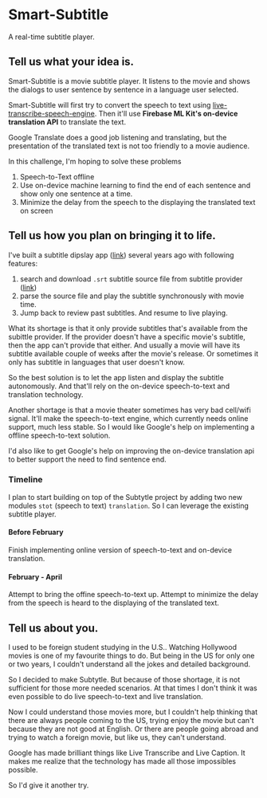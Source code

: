 # Smart-Subtitle
A real-time subtitle player.

## Tell us what your idea is.
Smart-Subtitle is a movie subtitle player. It listens to the movie and shows the dialogs to user sentence by sentence in a language user selected.

Smart-Subtitle will first try to convert the speech to text using [live-transcribe-speech-engine](https://github.com/google/live-transcribe-speech-engine).
Then it'll use **Firebase ML Kit's on-device translation API** to translate the text.

Google Translate does a good job listening and translating, but the presentation of the translated text is not too friendly to a movie audience.

In this challenge, I'm hoping to solve these problems

1. Speech-to-Text offline
2. Use on-device machine learning to find the end of each sentence and show only one sentence at a time.
3. Minimize the delay from the speech to the displaying the translated text on screen

## Tell us how you plan on bringing it to life. 
I've built a subtitle dipslay app ([link](https://github.com/CollinDai/Subtytle)) several years ago with following features:

1. search and download `.srt` subtitle source file from subtitle provider ([link](https://www.opensubtitles.org/en/))
2. parse the source file and play the subtitle synchronously with movie time.
3. Jump back to review past subtitles. And resume to live playing.

What its shortage is that it only provide subtitles that's available from the subittle provider. If the provider doesn't have a specific movie's subtitle, then the app can't provide that either.
And usually a movie will have its subtitle available couple of weeks after the movie's release. Or sometimes it only has subtitle in languages that user doesn't know.

So the best solution is to let the app listen and display the subtitle autonomously. And that'll rely on the on-device speech-to-text and translation technology.

Another shortage is that a movie theater sometimes has very bad cell/wifi signal. It'll make the speech-to-text engine, which currently needs online support, much less stable.
So I would like Google's help on implementing a offline speech-to-text solution.

I'd also like to get Google's help on improving the on-device translation api to better support the need to find sentence end.

### Timeline
I plan to start building on top of the Subtytle project by adding two new modules `stot` (speech to text) `translation`. So I can leverage the existing subtitle player.
#### Before February
Finish implementing online version of speech-to-text and on-device translation.

#### February - April
Attempt to bring the offine speech-to-text up.
Attempt to minimize the delay from the speech is heard to the displaying of the translated text.

## Tell us about you.
I used to be foreign student studying in the U.S.. Watching Hollywood movies is one of my favourite things to do. 
But being in the US for only one or two years, I couldn't understand all the jokes and detailed background.

So I decided to make Subtytle. But because of those shortage, it is not sufficient for those more needed scenarios. At that times I don't think it was even possible to do live speech-to-text and live translation.

Now I could understand those movies more, but I couldn't help thinking that there are always people coming to the US, trying enjoy the movie but can't because they are not good at English.
Or there are people going abroad and trying to watch a foreign movie, but like us, they can't understand.

Google has made brilliant things like Live Transcribe and Live Caption. It makes me realize that the technology has made all those impossibles possible.

So I'd give it another try.
